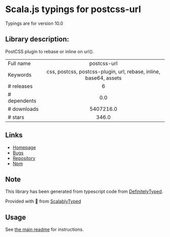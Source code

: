
# Scala.js typings for postcss-url

Typings are for version 10.0

## Library description:
PostCSS plugin to rebase or inline on url().

|                    |                 |
| ------------------ | :-------------: |
| Full name          | postcss-url |
| Keywords           | css, postcss, postcss-plugin, url, rebase, inline, base64, assets |
| # releases         | 6 |
| # dependents       | 0.0 |
| # downloads        | 5407216.0 |
| # stars            | 346.0 |

## Links
- [Homepage](https://github.com/postcss/postcss-url#readme)
- [Bugs](https://github.com/postcss/postcss-url/issues)
- [Repository](https://github.com/postcss/postcss-url)
- [Npm](https://www.npmjs.com/package/postcss-url)
    


## Note
This library has been generated from typescript code from [DefinitelyTyped](https://definitelytyped.org).

Provided with :purple_heart: from [ScalablyTyped](https://github.com/oyvindberg/ScalablyTyped)

## Usage
See [the main readme](../../readme.md) for instructions.


